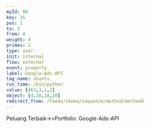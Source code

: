 ```yaml
---
myId: 90
key: 35
pos: 1
to: 5
from: 4
weight: 4
primes: 2
type: user
init: internal
flow: external
event: property
label: Google-Ads-API
tag_name: ubuntu
run_time: /bin/python
value: [463,3,1,2]
object: [4,10,18,20]
redirect_from: /feeds/skema/sequence/method/method4
---
```

Peluang Terbaik->>Portfolio: Google-Ads-API
